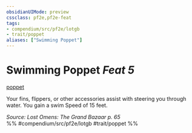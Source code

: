 ```yaml
---
obsidianUIMode: preview
cssclass: pf2e,pf2e-feat
tags:
- compendium/src/pf2e/lotgb
- trait/poppet
aliases: ["Swimming Poppet"]
---
```

# Swimming Poppet  *Feat 5*  
[poppet](../../Rules/traits/poppet-lotgb.md)  


Your fins, flippers, or other accessories assist with steering you through water. You gain a swim Speed of 15 feet.

*Source: Lost Omens: The Grand Bazaar p. 65*  
%% #compendium/src/pf2e/lotgb #trait/poppet %%